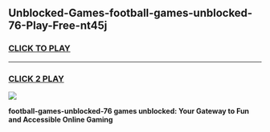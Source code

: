 
## Unblocked-Games-football-games-unblocked-76-Play-Free-nt45j
<h3>
<a href="https://premium76.site?title=football-games-unblocked-76&ref=09A">CLICK TO PLAY</a></h3>
<hr>

<h3>
<a href="https://premium76.site?title=football-games-unblocked-76&ref=09A">CLICK 2 PLAY</a>
  
</h3>

<a href="https://premium76.site?title=football-games-unblocked-76&ref=09A"><img src="https://clearcache.store/games.png"></a>


**football-games-unblocked-76 games unblocked: Your Gateway to Fun and Accessible Online Gaming**
